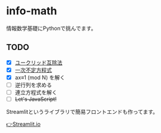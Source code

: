 # info-math
情報数学基礎にPythonで挑んでます。

## TODO
- [x] [ユークリッド互除法](https://github.com/ryomanden/info-math/blob/main/Euclid.py)
- [x] [一次不定方程式](https://github.com/ryomanden/info-math/blob/main/GoDo.py)
- [x] ax≡1 (mod N) を解く
- [ ] 逆行列を求める 
- [ ] 連立方程式を解く
- [ ] ~~Let's JavaScript!~~

Streamlitというライブラリで簡易フロントエンドも作ってます。

[👉Streamlit.io](https://share.streamlit.io/ryomanden/info-math/main/streamlit/calculator.py)
